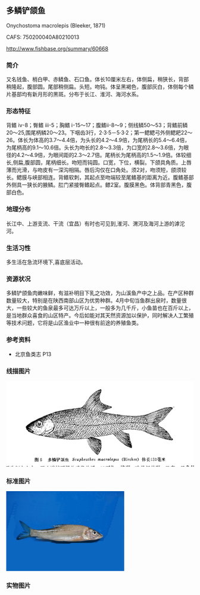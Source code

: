 ## 多鳞铲颌鱼

Onychostoma macrolepis  (Bleeker, 1871)

CAFS: 750200040A80210013

<http://www.fishbase.org/summary/60668>

### 简介

又名钱鱼、梢白甲、赤鳞鱼、石口鱼。体长10厘米左右，体侧扁，稍狭长，背部稍隆起，腹部圆。尾部稍侧扁。头短。吻钝。体呈黑褐色，腹部灰白，体侧每个鳞片基部均有新月形的黑斑。分布于长江、淮河、海河水系。

### 形态特征

背鳍 ⅳ-8；臀鳍 ⅲ-5；胸鳍 ⅰ-15～17；腹鳍ⅱ-8～9；侧线鳞50～53；背鳍前鳞20～25,围尾柄鳞20～23。下咽齿3行，2·3·5－5·3·2；第一鳃鳃弓外侧鳃耙22～26。体长为体高的3.7～4.4倍，为头长的4.2～4.9倍，为尾柄长的5.4～6.4倍，为尾柄高的9.1～10.6倍。头长为吻长的2.8～3.3倍，为口宽的2.8～3.6倍，为眼径的4.2～4.9倍，为眼间距的2.3～2.7倍。尾柄长为尾柄高的1.5～1.9倍。体较细长,侧扁,腹部圆，尾柄细长。吻短而钝圆。口宽，下位，横裂。下颌具角质。上唇薄而光滑，与吻皮有一深沟相隔。唇后沟仅在口角处。须2对，吻须短，颌须较长。鳃膜与峡部相连。背鳍软刺，其起点至吻端较至尾鳍基的距离为近。腹鳍基部外侧具一狭长的腋鳞。肛门紧接臀鳍起点。鳔2室。腹膜黑色。体背部青黑色，腹部白色。

### 地理分布

长江中、上游支流、干流（宜昌）有时也可见到,淮河、渭河及海河上游的滹沱河。

### 生活习性

多生活在急流环境下,喜底层活动。

### 资源状况

多鳞铲颌鱼肉嫩味鲜，有滋补明目下乳之功效，为山溪鱼产中之上品。在产区种群数量较大，特别是在陕西南部山区为优势种群。4月中旬当鱼群出泉时，数量很大，一些较大的鱼泉最多可达万斤以上，一般多为几千斤，小鱼苗也在百斤以上，是当地群众喜食的山区特产。今后如能对其天然资源加以保护，同时解决人工繁殖等技术问题，它将是山区渔业中一种很有前途的养殖鱼类。

### 参考资料

- 北京鱼类志 P13

### 线描图片

![图片](photos/多鳞铲颌鱼.jpg)

### 标准图片

![图片](photos/多鳞铲颌鱼A.jpg)

### 实物图片

